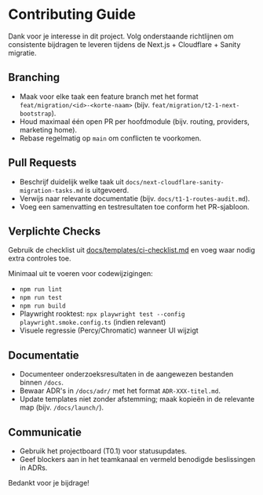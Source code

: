 # Contributing Guide

Dank voor je interesse in dit project. Volg onderstaande richtlijnen om consistente bijdragen te leveren tijdens de Next.js + Cloudflare + Sanity migratie.

## Branching
- Maak voor elke taak een feature branch met het format `feat/migration/<id>-<korte-naam>` (bijv. `feat/migration/t2-1-next-bootstrap`).
- Houd maximaal één open PR per hoofdmodule (bijv. routing, providers, marketing home).
- Rebase regelmatig op `main` om conflicten te voorkomen.

## Pull Requests
- Beschrijf duidelijk welke taak uit `docs/next-cloudflare-sanity-migration-tasks.md` is uitgevoerd.
- Verwijs naar relevante documentatie (bijv. `docs/t1-1-routes-audit.md`).
- Voeg een samenvatting en testresultaten toe conform het PR-sjabloon.

## Verplichte Checks
Gebruik de checklist uit [docs/templates/ci-checklist.md](docs/templates/ci-checklist.md) en voeg waar nodig extra controles toe.

Minimaal uit te voeren voor codewijzigingen:
- `npm run lint`
- `npm run test`
- `npm run build`
- Playwright rooktest: `npx playwright test --config playwright.smoke.config.ts` (indien relevant)
- Visuele regressie (Percy/Chromatic) wanneer UI wijzigt

## Documentatie
- Documenteer onderzoeksresultaten in de aangewezen bestanden binnen `/docs`.
- Bewaar ADR's in `/docs/adr/` met het format `ADR-XXX-titel.md`.
- Update templates niet zonder afstemming; maak kopieën in de relevante map (bijv. `/docs/launch/`).

## Communicatie
- Gebruik het projectboard (T0.1) voor statusupdates.
- Geef blockers aan in het teamkanaal en vermeld benodigde beslissingen in ADRs.

Bedankt voor je bijdrage!
